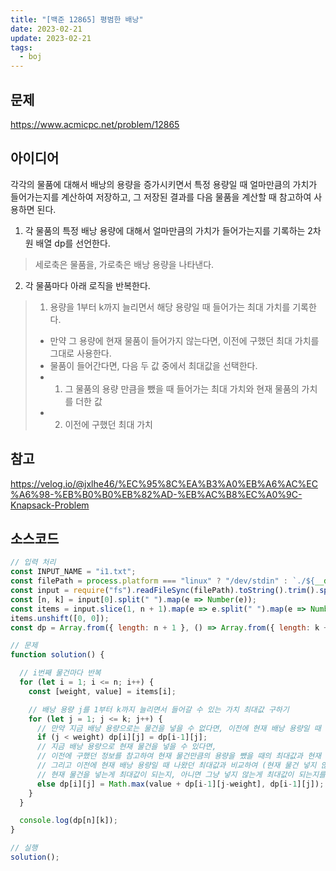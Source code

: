 ```yaml
---
title: "[백준 12865] 평범한 배낭"
date: 2023-02-21
update: 2023-02-21
tags:
  - boj
---
```


## 문제
https://www.acmicpc.net/problem/12865

## 아이디어
각각의 물품에 대해서 배낭의 용량을 증가시키면서 특정 용량일 때 얼마만큼의 가치가 들어가는지를 계산하여 저장하고, 그 저장된 결과를 다음 물품을 계산할 때 참고하여 사용하면 된다.
1. 각 물품의 특정 배낭 용량에 대해서 얼마만큼의 가치가 들어가는지를 기록하는 2차원 배열 dp를 선언한다.
> 세로축은 물품을, 가로축은 배낭 용량을 나타낸다.
2. 각 물품마다 아래 로직을 반복한다.
> 1. 용량을 1부터 k까지 늘리면서 해당 용량일 때 들어가는 최대 가치를 기록한다.
> - 만약 그 용량에 현재 물품이 들어가지 않는다면, 이전에 구했던 최대 가치를 그대로 사용한다.
> - 물품이 들어간다면, 다음 두 값 중에서 최대값을 선택한다.
> - 1. 그 물품의 용량 만큼을 뺐을 때 들어가는 최대 가치와 현재 물품의 가치를 더한 값
> - 2. 이전에 구했던 최대 가치 

## 참고
https://velog.io/@jxlhe46/%EC%95%8C%EA%B3%A0%EB%A6%AC%EC%A6%98-%EB%B0%B0%EB%82%AD-%EB%AC%B8%EC%A0%9C-Knapsack-Problem

## 소스코드
```js
// 입력 처리
const INPUT_NAME = "i1.txt";
const filePath = process.platform === "linux" ? "/dev/stdin" : `./${__dirname.split('\\').pop()}/${INPUT_NAME}`;
const input = require("fs").readFileSync(filePath).toString().trim().split("\n").map(item => item.trim());
const [n, k] = input[0].split(" ").map(e => Number(e));
const items = input.slice(1, n + 1).map(e => e.split(" ").map(e => Number(e)));
items.unshift([0, 0]);
const dp = Array.from({ length: n + 1 }, () => Array.from({ length: k + 1 }, () => 0));

// 문제
function solution() {

  // i번째 물건마다 반복
  for (let i = 1; i <= n; i++) {
    const [weight, value] = items[i];

    // 배낭 용량 j를 1부터 k까지 늘리면서 들어갈 수 있는 가치 최대값 구하기
    for (let j = 1; j <= k; j++) {
      // 만약 지금 배낭 용량으로는 물건을 넣을 수 없다면, 이전에 현재 배낭 용량일 때 나왔던 최대값이 결과가 된다.
      if (j < weight) dp[i][j] = dp[i-1][j];
      // 지금 배낭 용량으로 현재 물건을 넣을 수 있다면,
      // 이전에 구했던 정보를 참고하여 현재 물건만큼의 용량을 뺐을 때의 최대값과 현재 물건의 가치를 더한값을 가져온다. (현재 물건 넣기)
      // 그리고 이전에 현재 배낭 용량일 때 나왔던 최대값과 비교하여 (현재 물건 넣지 않기)
      // 현재 물건을 넣는게 최대값이 되는지, 아니면 그냥 넣지 않는게 최대값이 되는지를 저장한다.
      else dp[i][j] = Math.max(value + dp[i-1][j-weight], dp[i-1][j]);
    }
  }

  console.log(dp[n][k]);
}

// 실행
solution();
```